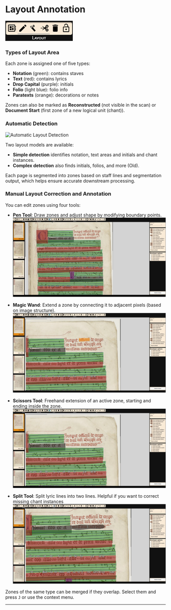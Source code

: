 # Layout Annotation
![Top Edit Toolbar](../../../images/various/layout.png)

### Types of Layout Area

Each zone is assigned one of five types:
- **Notation** (green): contains staves
- **Text** (red): contains lyrics
- **Drop Capital** (purple): initials
- **Folio** (light blue): folio info
- **Paratexts** (orange): decorations or notes

Zones can also be marked as **Reconstructed** (not visible in the scan) or **Document Start** (first zone of a new logical unit (chant)).

### Automatic Detection

![Automatic Layout Detection](../../../images/workflow/layoutdetection.gif)

Two layout models are available:
- **Simple detection** identifies notation, text areas and initials and chant instances.
- **Complex detection** also finds initials, folios, and more (Old).

Each page is segmented into zones based on staff lines and segmentation output, which helps ensure accurate downstream processing.

### Manual Layout Correction and Annotation

You can edit zones using four tools:


- **Pen Tool**: Draw zones and adjust shape by modifying boundary points.
![pen](../../../images/workflow/steps/layout/layput_edit.gif)



- **Magic Wand**: Extend a zone by connecting it to adjacent pixels (based on image structure).
![magic](../../../images/workflow/steps/layout/connected_component.gif)

- **Scissors Tool**: Freehand extension of an active zone, starting and ending inside the zone.
![scissor](../../../images/workflow/steps/layout/lasso.gif)

- **Split Tool**: Split lyric lines into two lines. Helpful if you want to correct missing chant instances
![split](../../../images/workflow/steps/layout/split_layout_line.gif)


Zones of the same type can be merged if they overlap. Select them and press `J` or use the context menu.

---
